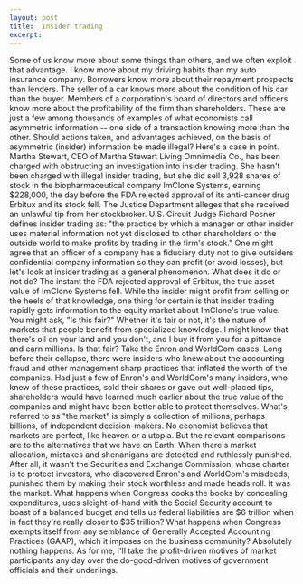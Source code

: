 ```yaml
---
layout: post
title:  Insider trading
excerpt:
---
```












Some of us know more about some things than others, and we often exploit that advantage.
I know more about my driving habits than my auto insurance company. Borrowers know more about their repayment prospects than lenders. The seller of a car knows more about the condition of his car than the buyer. Members of a corporation's board of directors and officers know more about the profitability of the firm than shareholders.
These are just a few among thousands of examples of what economists call asymmetric information -- one side of a transaction knowing more than the other. Should actions taken, and advantages achieved, on the basis of asymmetric (insider) information be made illegal?
Here's a case in point. Martha Stewart, CEO of Martha Stewart Living Omnimedia Co., has been charged with obstructing an investigation into insider trading. She hasn't been charged with illegal insider trading, but she did sell 3,928 shares of stock in the biopharmaceutical company ImClone Systems, earning $228,000, the day before the FDA rejected approval of its anti-cancer drug Erbitux and its stock fell. The Justice Department alleges that she received an unlawful tip from her stockbroker.
U.S. Circuit Judge Richard Posner defines insider trading as: "the practice by which a manager or other insider uses material information not yet disclosed to other shareholders or the outside world to make profits by trading in the firm's stock." One might agree that an officer of a company has a fiduciary duty not to give outsiders confidential company information so they can profit (or avoid losses), but let's look at insider trading as a general phenomenon. What does it do or not do?
The instant the FDA rejected approval of Erbitux, the true asset value of ImClone Systems fell. While the insider might profit from selling on the heels of that knowledge, one thing for certain is that insider trading rapidly gets information to the equity market about ImClone's true value.
You might ask, "Is this fair?" Whether it's fair or not, it's the nature of markets that people benefit from specialized knowledge. I might know that there's oil on your land and you don't, and I buy it from you for a pittance and earn millions. Is that fair?
Take the Enron and WorldCom cases. Long before their collapse, there were insiders who knew about the accounting fraud and other management sharp practices that inflated the worth of the companies. Had just a few of Enron's and WorldCom's many insiders, who knew of these practices, sold their shares or gave out well-placed tips, shareholders would have learned much earlier about the true value of the companies and might have been better able to protect themselves.
What's referred to as "the market" is simply a collection of millions, perhaps billions, of independent decision-makers. No economist believes that markets are perfect, like heaven or a utopia. But the relevant comparisons are to the alternatives that we have on Earth. When there's market allocation, mistakes and shenanigans are detected and ruthlessly punished. After all, it wasn't the Securities and Exchange Commission, whose charter is to protect investors, who discovered Enron's and WorldCom's misdeeds, punished them by making their stock worthless and made heads roll. It was the market.
What happens when Congress cooks the books by concealing expenditures, uses sleight-of-hand with the Social Security account to boast of a balanced budget and tells us federal liabilities are $6 trillion when in fact they're really closer to $35 trillion? What happens when Congress exempts itself from any semblance of Generally Accepted Accounting Practices (GAAP), which it imposes on the business community? Absolutely nothing happens.
As for me, I'll take the profit-driven motives of market participants any day over the do-good-driven motives of government officials and their underlings.


